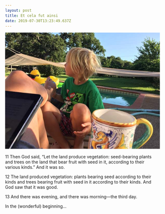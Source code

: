```yaml
---
layout: post
title: Et cela fut ainsi
date: 2019-07-30T13:23:49.637Z
---
```

![](/assets/uploads/aab4f0d4-6f41-44bf-b273-644e47c43ab8.jpeg)

11 Then God said, “Let the land produce vegetation: seed-bearing plants and trees on the land that bear fruit with seed in it, according to their various kinds.” And it was so. 

12 The land produced vegetation: plants bearing seed according to their kinds and trees bearing fruit with seed in it according to their kinds. And God saw that it was good. 

13 And there was evening, and there was morning—the third day.

In the (wonderful) beginning...
